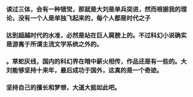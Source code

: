 ### 读过三体，会有一种错觉，那就是大刘是单兵突进，然而根据我的理论，没有一个人是单独飞起来的，每个人都是时代之子
### 达到超越时代的水准，必然是站在巨人肩膀上的。不过科幻小说确实是游离于所谓主流文学系统之外的。
### 。草蛇灰线，国内的科幻界在暗中薪火相传，作品还是有一些的。大刘能够坚持十来年，最后成功于国外，这真的是一个奇迹。
### 坚持自己的擅长和梦想，大道大抵如此吧。

